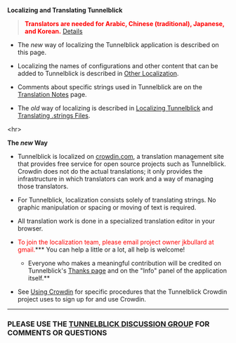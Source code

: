 **Localizing and Translating Tunnelblick**

> <font color='red'><b>Translators are needed for Arabic, Chinese (traditional), Japanese, and Korean.</b> <a href='cLocalizeTranslate.md'>Details</a></font>

  * The _new_ way of localizing the Tunnelblick application is described on this page.

  * Localizing the names of configurations and other content that can be added to Tunnelblick is described in [Other Localization](cLocalizeConfigurations.md).

  * Comments about specific strings used in Tunnelblick are on the [Translation Notes](cTranslationNotes.md) page.

  * The _old_ way of localizing is described in [Localizing Tunnelblick](cLocalize.md) and [Translating .strings Files](cTranslateStrings.md).



&lt;hr&gt;


**The _new_ Way**
  * Tunnelblick is localized on [crowdin.com](https://crowdin.com/project/tunnelblick), a translation management site that provides free service for open source projects such as Tunnelblick. Crowdin does not do the actual translations; it only provides the infrastructure in which translators can work and a way of managing those translators.

  * For Tunnelblick, localization consists solely of translating strings. No graphic manipulation or spacing or moving of text is required.

  * All translation work is done in a specialized translation editor in your browser.

  * <font color='red'>To join the localization team, please email project owner jkbullard at gmail.</font>*** You can help a little or a lot, all help is welcome!
    * Everyone who makes a meaningful contribution will be credited on Tunnelblick's [Thanks page](cThanks.md) and on the "Info" panel of the application itself.**

  * See [Using Crowdin](cUsingCrowdin.md) for specific procedures that the Tunnelblick Crowdin project uses to sign up for and use Crowdin.


---


### PLEASE USE THE [TUNNELBLICK DISCUSSION GROUP](https://groups.google.com/forum/#!forum/tunnelblick-discuss) FOR COMMENTS OR QUESTIONS